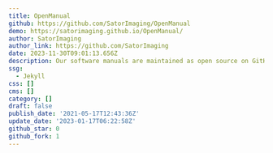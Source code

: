 ```yaml
---
title: OpenManual
github: https://github.com/SatorImaging/OpenManual
demo: https://satorimaging.github.io/OpenManual/
author: SatorImaging
author_link: https://github.com/SatorImaging
date: 2023-11-30T09:01:13.656Z
description: Our software manuals are maintained as open source on GitHub.
ssg:
  - Jekyll
css: []
cms: []
category: []
draft: false
publish_date: '2021-05-17T12:43:36Z'
update_date: '2023-01-17T06:22:58Z'
github_star: 0
github_fork: 1
---
```

